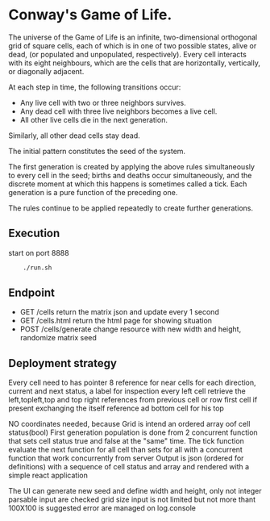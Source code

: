 # Conway's Game of Life.

The universe of the Game of Life is an infinite, two-dimensional orthogonal grid of square cells,
each of which is in one of two possible states, alive or dead, (or populated and unpopulated, respectively).
Every cell interacts with its eight neighbours, which are the cells that are horizontally, vertically, or diagonally adjacent.

At each step in time, the following transitions occur:

* Any live cell with two or three neighbors survives.
* Any dead cell with three live neighbors becomes a live cell.
* All other live cells die in the next generation.

Similarly, all other dead cells stay dead.

The initial pattern constitutes the seed of the system.

The first generation is created by applying the above rules simultaneously to every cell in the seed; births and deaths occur simultaneously,
and the discrete moment at which this happens is sometimes called a tick.
Each generation is a pure function of the preceding one.

The rules continue to be applied repeatedly to create further generations.


## Execution

start on port 8888

```sh
    ./run.sh
```

## Endpoint

 * GET /cells return the matrix json and update every 1 second
 * GET /cells.html return the html page for showing situation
 * POST /cells/generate change resource with new width and height, randomize matrix seed

## Deployment strategy

Every cell need to has pointer 8 reference for near cells for each direction, current and next status, a label for inspection
every left cell retrieve the left,topleft,top and top right references from previous cell or row first cell
if present exchanging the itself reference ad bottom cell for his top


NO coordinates needed, because Grid is intend an ordered array oof cell status(bool)
First generation population is done from 2 concurrent function that sets cell status true and false at the "same" time.
The tick function evaluate the next function for all cell than sets for all with a concurrent function that work concurrently from server
Output is json (ordered for definitions) with a sequence of cell status and array and rendered with a simple react application

The UI can generate new seed and define width and height, only not integer parsable input are checked
grid size input is not limited but not more thant 100X100 is suggested
error are managed on log.console

